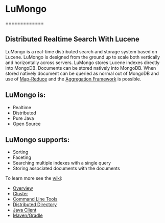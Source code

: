 # LuMongo
=============
## Distributed Realtime Search With Lucene


LuMongo is a real-time distributed search and storage system based on Lucene. LuMongo is designed from the ground up to scale both vertically and horizontally across servers. LuMongo
stores Lucene indexes directly into MongoDB.  Documents can be stored natively into MongoDB.  When stored natively document can be queried as normal
out of MongoDB and use of [Map-Reduce](http://docs.mongodb.org/manual/core/map-reduce/) and the [Aggregation Framework](http://docs.mongodb.org/manual/core/aggregation-introduction/) is possible.</p>


## LuMongo is:
* Realtime
* Distributed
* Pure Java
* Open Source

## LuMongo supports:
* Sorting
* Faceting
* Searching multiple indexes with a single query
* Storing associated documents with the documents

To learn more see the [wiki](https://github.com/lumongo/lumongo/wiki):
* [Overview](https://github.com/lumongo/lumongo/wiki/Overview)
* [Cluster](https://github.com/lumongo/lumongo/wiki/Cluster)
* [Command Line Tools](https://github.com/lumongo/lumongo/wiki/Command-Line-Tools)
* [Distributed Directory](https://github.com/lumongo/lumongo/wiki/Distributed-Directory)
* [Java Client](https://github.com/lumongo/lumongo/wiki/Java-Client)
* [Maven/Gradle](https://github.com/lumongo/lumongo/wiki/Maven) 


